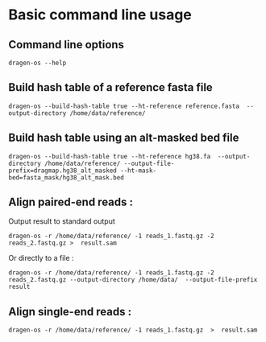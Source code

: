 # Basic command line usage

## Command line options

    dragen-os --help

## Build hash table of a reference fasta file

    dragen-os --build-hash-table true --ht-reference reference.fasta  --output-directory /home/data/reference/

## Build hash table using an alt-masked bed file

    dragen-os --build-hash-table true --ht-reference hg38.fa  --output-directory /home/data/reference/ --output-file-prefix=dragmap.hg38_alt_masked --ht-mask-bed=fasta_mask/hg38_alt_mask.bed

## Align paired-end reads :

Output result to standard output

    dragen-os -r /home/data/reference/ -1 reads_1.fastq.gz -2 reads_2.fastq.gz >  result.sam

Or directly to a file :

    dragen-os -r /home/data/reference/ -1 reads_1.fastq.gz -2 reads_2.fastq.gz --output-directory /home/data/  --output-file-prefix result

## Align single-end reads :

    dragen-os -r /home/data/reference/ -1 reads_1.fastq.gz  >  result.sam

